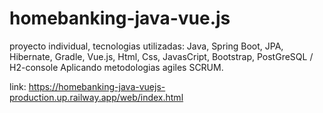 # homebanking-java-vue.js

proyecto individual, tecnologias utilizadas: Java, Spring Boot, JPA, Hibernate, Gradle, Vue.js, Html, Css, JavasCript, Bootstrap, PostGreSQL / H2-console 
Aplicando metodologias agiles SCRUM.

link: https://homebanking-java-vuejs-production.up.railway.app/web/index.html
